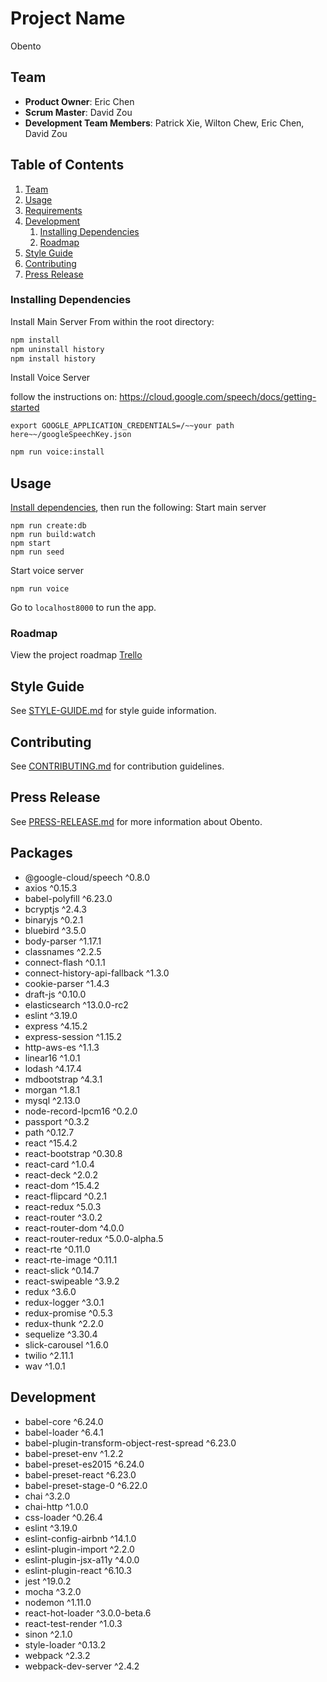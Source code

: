 # Project Name
Obento

## Team

  - __Product Owner__: Eric Chen
  - __Scrum Master__: David Zou
  - __Development Team Members__: Patrick Xie, Wilton Chew, Eric Chen, David Zou

## Table of Contents

1. [Team](#team)
1. [Usage](#usage)
1. [Requirements](#requirements)
1. [Development](#development)
    1. [Installing Dependencies](#installing-dependencies)
    1. [Roadmap](#roadmap)
1. [Style Guide](#style-guide)
1. [Contributing](#contributing)
1. [Press Release](#press-release)

### Installing Dependencies
Install Main Server
From within the root directory:

```sh
npm install
npm uninstall history
npm install history
```
Install Voice Server

follow the instructions on:
https://cloud.google.com/speech/docs/getting-started

```
export GOOGLE_APPLICATION_CREDENTIALS=/~~your path here~~/googleSpeechKey.json
```

```sh
npm run voice:install
```

## Usage

[Install dependencies](#installing-dependencies), then run the following:
Start main server
```
npm run create:db
npm run build:watch
npm start
npm run seed
```
Start voice server
```
npm run voice
```
Go to `localhost8000` to run the app.




### Roadmap

View the project roadmap [Trello](https://trello.com/onyxdeer)

## Style Guide

See [STYLE-GUIDE.md](STYLE-GUIDE.md) for style guide information.

## Contributing

See [CONTRIBUTING.md](CONTRIBUTING.md) for contribution guidelines.

## Press Release

See [PRESS-RELEASE.md](PRESS-RELEASE.md) for more information about Obento.


## Packages
- @google-cloud/speech ^0.8.0
- axios ^0.15.3
- babel-polyfill ^6.23.0
- bcryptjs ^2.4.3
- binaryjs ^0.2.1
- bluebird ^3.5.0
- body-parser ^1.17.1
- classnames ^2.2.5
- connect-flash ^0.1.1
- connect-history-api-fallback ^1.3.0
- cookie-parser ^1.4.3
- draft-js ^0.10.0
- elasticsearch ^13.0.0-rc2
- eslint ^3.19.0
- express ^4.15.2
- express-session ^1.15.2
- http-aws-es ^1.1.3
- linear16 ^1.0.1
- lodash ^4.17.4
- mdbootstrap ^4.3.1
- morgan ^1.8.1
- mysql ^2.13.0
- node-record-lpcm16 ^0.2.0
- passport ^0.3.2
- path ^0.12.7
- react ^15.4.2
- react-bootstrap ^0.30.8
- react-card ^1.0.4
- react-deck ^2.0.2
- react-dom ^15.4.2
- react-flipcard ^0.2.1
- react-redux ^5.0.3
- react-router ^3.0.2
- react-router-dom ^4.0.0
- react-router-redux ^5.0.0-alpha.5
- react-rte ^0.11.0
- react-rte-image ^0.11.1
- react-slick ^0.14.7
- react-swipeable ^3.9.2
- redux ^3.6.0
- redux-logger ^3.0.1
- redux-promise ^0.5.3
- redux-thunk ^2.2.0
- sequelize ^3.30.4
- slick-carousel ^1.6.0
- twilio ^2.11.1
- wav ^1.0.1

## Development

- babel-core ^6.24.0
- babel-loader ^6.4.1
- babel-plugin-transform-object-rest-spread ^6.23.0
- babel-preset-env ^1.2.2
- babel-preset-es2015 ^6.24.0
- babel-preset-react ^6.23.0
- babel-preset-stage-0 ^6.22.0
- chai ^3.2.0
- chai-http ^1.0.0
- css-loader ^0.26.4
- eslint ^3.19.0
- eslint-config-airbnb ^14.1.0
- eslint-plugin-import ^2.2.0
- eslint-plugin-jsx-a11y ^4.0.0
- eslint-plugin-react ^6.10.3
- jest ^19.0.2
- mocha ^3.2.0
- nodemon ^1.11.0
- react-hot-loader ^3.0.0-beta.6
- react-test-render ^1.0.3
- sinon ^2.1.0
- style-loader ^0.13.2
- webpack ^2.3.2
- webpack-dev-server ^2.4.2
